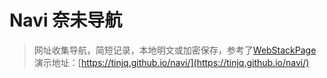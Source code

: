 # Navi 奈未导航
> 网址收集导航，简短记录，本地明文或加密保存，参考了[WebStackPage](https://github.com/WebStackPage/WebStackPage.github.io)
演示地址：[https://tinjq.github.io/navi/](https://tinjq.github.io/navi/)
